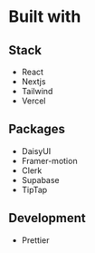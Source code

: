 # Built with

## Stack
- React
- Nextjs
- Tailwind
- Vercel

## Packages
- DaisyUI
- Framer-motion
- Clerk
- Supabase
- TipTap

## Development
- Prettier


